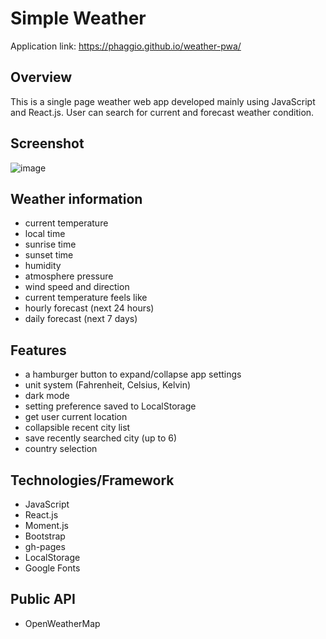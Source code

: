 # Simple Weather

Application link: https://phaggio.github.io/weather-pwa/

## Overview
This is a single page weather web app developed mainly using JavaScript and React.js.
User can search for current and forecast weather condition.


## Screenshot
![image](https://raw.githubusercontent.com/phaggio/weather-pwa/master/screenshot/weather-pwa-screenshot.png)


## Weather information
* current temperature
* local time
* sunrise time
* sunset time
* humidity
* atmosphere pressure
* wind speed and direction
* current temperature feels like
* hourly forecast (next 24 hours)
* daily forecast (next 7 days)


## Features
* a hamburger button to expand/collapse app settings
* unit system (Fahrenheit, Celsius, Kelvin)
* dark mode
* setting preference saved to LocalStorage
* get user current location
* collapsible recent city list
* save recently searched city (up to 6)
* country selection


## Technologies/Framework
* JavaScript
* React.js
* Moment.js
* Bootstrap
* gh-pages
* LocalStorage
* Google Fonts


## Public API
* OpenWeatherMap
